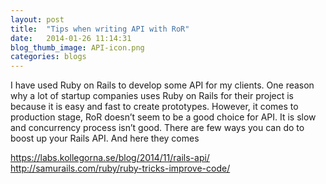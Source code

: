 ```yaml
---
layout: post
title:  "Tips when writing API with RoR"
date:   2014-01-26 11:14:31
blog_thumb_image: API-icon.png
categories: blogs
---
```

I have used Ruby on Rails to develop some API for my clients. One reason why a lot of startup companies uses Ruby on Rails for their project is because it is easy and fast to create prototypes. However, it comes to production stage, RoR doesn’t seem to be a good choice for API. It is slow and concurrency process isn’t good. There are few ways you can do to boost up your Rails API. And here they comes

https://labs.kollegorna.se/blog/2014/11/rails-api/
http://samurails.com/ruby/ruby-tricks-improve-code/